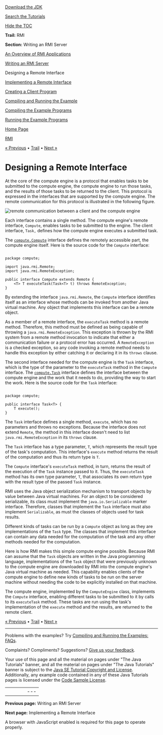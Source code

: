 [Download
the JDK](http://java.sun.com/javase/6/download.jsp)
  
[Search the
Tutorials](../search.html)
  
[Hide the TOC](javascript:toggleLeft())

**Trail:** RMI
  
**Section:** Writing an RMI Server

[An Overview of RMI Applications](overview.html)

[Writing an RMI Server](server.html)

Designing a Remote Interface

[Implementing a Remote Interface](implementing.html)

[Creating a Client Program](client.html)

[Compiling and Running the Example](example.html)

[Compiling the Example Programs](compiling.html)

[Running the Example Programs](running.html)

[Home Page](../index.html)
>
[RMI](./index.html)

[« Previous](server.html) • [Trail](./TOC.html) • [Next »](implementing.html)

# Designing a Remote Interface

At the core of the compute engine is a protocol that enables tasks to be
submitted to the compute engine, the compute engine to run those tasks,
and the results of those tasks to be returned to the client. This protocol
is expressed in the interfaces that are supported by the compute
engine. The remote communication for this protocol is illustrated in
the following figure.

![remote communication between a client and the compute engine](../figures/rmi/rmi-3.gif)

Each interface contains a single method. The compute engine's remote
interface, `Compute`, enables tasks to be submitted to the
engine. The client interface, `Task,` defines how the
compute engine executes a submitted task.

The
[`compute.Compute`](examples/compute/Compute.java)
interface defines the remotely
accessible part, the compute engine itself.
Here is the source code for the `Compute` interface:

```

package compute;

import java.rmi.Remote;
import java.rmi.RemoteException;

public interface Compute extends Remote {
    <T> T executeTask(Task<T> t) throws RemoteException;
}

```

By extending the interface `java.rmi.Remote`,
the `Compute` interface identifies itself as an interface whose methods can be invoked from another
Java virtual machine. Any object that implements this interface can be a
remote object.

As a member of a remote interface, the `executeTask` method
is a remote method. Therefore, this method must be defined as being
capable of throwing a `java.rmi.RemoteException`. This
exception is thrown by the RMI system from a remote method invocation to
indicate that either a communication failure or a protocol error has
occurred. A `RemoteException` is a checked exception, so any
code invoking a remote method needs to handle this exception by
either catching it or declaring it in its `throws` clause.

The second interface needed for the compute engine is the
`Task` interface, which is the type of the parameter to the
`executeTask` method in the `Compute` interface.
The
[`compute.Task`](examples/compute/Task.java)
interface defines the interface between
the compute engine and the work that it needs to do, providing the way
to start the work.
Here is the source code for the `Task` interface:

```

package compute;

public interface Task<T> {
    T execute();
}

```

The `Task` interface defines a single method,
`execute`, which
has no parameters and throws no exceptions.
Because the interface does not extend `Remote`,
the method in this interface doesn't need to list
`java.rmi.RemoteException` in its `throws`
clause.

The `Task` interface has a type parameter, `T`,
which represents the result type of the task's computation.
This interface's `execute` method returns the result of
the computation and thus its return type is `T`.

The `Compute` interface's `executeTask` method,
in turn, returns the result of the execution of the `Task`
instance passed to it. Thus, the `executeTask` method has
its own type parameter, `T`, that associates its own return
type with the result type of the passed `Task` instance.

RMI uses the Java object serialization mechanism to transport objects
by value between Java virtual machines. For an object to be considered
serializable, its class must implement the
`java.io.Serializable` marker interface. Therefore, classes
that implement the `Task` interface must also implement
`Serializable`, as must the classes of objects used for
task results.

Different kinds of tasks can be run by a `Compute`
object as long as they are implementations of the `Task`
type. The classes that implement this interface can contain any data
needed for the computation of the task and any other methods needed for
the computation.

Here is how RMI makes this simple compute engine possible.
Because RMI can assume that the `Task`
objects are written in the Java programming language,
implementations of the `Task`
object that were previously unknown to the compute engine are
downloaded by RMI into the compute engine's Java virtual machine as needed.
This capability enables clients of the compute engine to define new kinds of tasks
to be run on the server machine without needing the code to be
explicitly installed on that machine.

The compute engine, implemented by the `ComputeEngine`
class, implements the `Compute`
interface, enabling different tasks to be submitted to it by calls to
its `executeTask` method. These tasks are run using the
task's implementation of the `execute` method and the
results, are returned to the remote client.

[« Previous](server.html)
•
[Trail](./TOC.html)
•
[Next »](implementing.html)

---

Problems with the examples? Try [Compiling and Running
the Examples: FAQs](../information/run-examples.html).
  
Complaints? Compliments? Suggestions? [Give
us your feedback](http://download.oracle.com/javase/feedback.html).

Your use of this page and all the material on pages under "The Java Tutorials" banner,
and all the material on pages under "The Java Tutorials" banner is subject to the [Java SE Tutorial Copyright
and License](../information/license.html).
Additionally, any example code contained in any of these Java
Tutorials pages is licensed under the
[Code
Sample License](http://developers.sun.com/license/berkeley_license.html).

|  |  |  |  |  |
| --- | --- | --- | --- | --- |
| |  |  | | --- | --- | | duke image | Oracle logo | | [About Oracle](http://www.oracle.com/us/corporate/index.html) | [Oracle Technology Network](http://www.oracle.com/technology/index.html) | [Terms of Service](https://www.samplecode.oracle.com/servlets/CompulsoryClickThrough?type=TermsOfService) | Copyright © 1995, 2011 Oracle and/or its affiliates. All rights reserved. |

**Previous page:** Writing an RMI Server
  
**Next page:** Implementing a Remote Interface




A browser with JavaScript enabled is required for this page to operate properly.